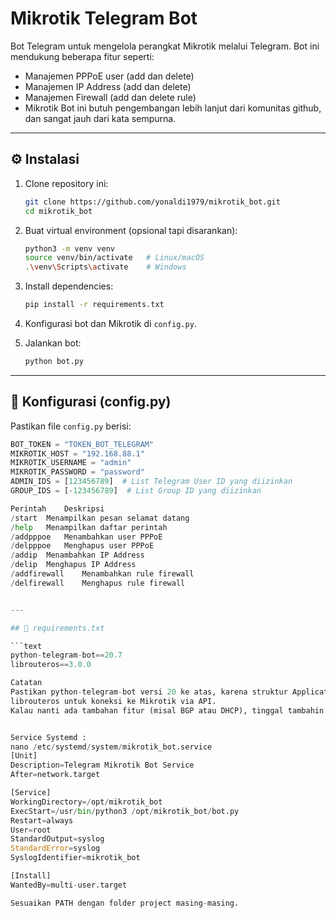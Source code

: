 # Mikrotik Telegram Bot

Bot Telegram untuk mengelola perangkat Mikrotik melalui Telegram. Bot ini mendukung beberapa fitur seperti:
- Manajemen PPPoE user (add dan delete)
- Manajemen IP Address (add dan delete)
- Manajemen Firewall (add dan delete rule)
- Mikrotik Bot ini butuh pengembangan lebih lanjut dari komunitas github, dan sangat jauh dari kata sempurna.

---

## ⚙️ Instalasi

1. Clone repository ini:

    ```bash
    git clone https://github.com/yonaldi1979/mikrotik_bot.git
    cd mikrotik_bot
    ```

2. Buat virtual environment (opsional tapi disarankan):

    ```bash
    python3 -m venv venv
    source venv/bin/activate   # Linux/macOS
    .\venv\Scripts\activate    # Windows
    ```

3. Install dependencies:

    ```bash
    pip install -r requirements.txt
    ```

4. Konfigurasi bot dan Mikrotik di `config.py`.

5. Jalankan bot:

    ```bash
    python bot.py
    ```

---
## 🔗 Konfigurasi (config.py)

Pastikan file `config.py` berisi:

```python
BOT_TOKEN = "TOKEN_BOT_TELEGRAM"
MIKROTIK_HOST = "192.168.88.1"
MIKROTIK_USERNAME = "admin"
MIKROTIK_PASSWORD = "password"
ADMIN_IDS = [123456789]  # List Telegram User ID yang diizinkan
GROUP_IDS = [-123456789]  # List Group ID yang diizinkan

Perintah	Deskripsi
/start	Menampilkan pesan selamat datang
/help	Menampilkan daftar perintah
/addpppoe	Menambahkan user PPPoE
/delpppoe	Menghapus user PPPoE
/addip	Menambahkan IP Address
/delip	Menghapus IP Address
/addfirewall	Menambahkan rule firewall
/delfirewall	Menghapus rule firewall


---

## 📄 requirements.txt

```text
python-telegram-bot==20.7
librouteros==3.0.0

Catatan
Pastikan python-telegram-bot versi 20 ke atas, karena struktur Application dan CommandHandler sudah pakai versi baru.
librouteros untuk koneksi ke Mikrotik via API.
Kalau nanti ada tambahan fitur (misal BGP atau DHCP), tinggal tambahin aja handler baru di folder commands.


Service Systemd :
nano /etc/systemd/system/mikrotik_bot.service
[Unit]
Description=Telegram Mikrotik Bot Service
After=network.target

[Service]
WorkingDirectory=/opt/mikrotik_bot
ExecStart=/usr/bin/python3 /opt/mikrotik_bot/bot.py
Restart=always
User=root
StandardOutput=syslog
StandardError=syslog
SyslogIdentifier=mikrotik_bot

[Install]
WantedBy=multi-user.target

Sesuaikan PATH dengan folder project masing-masing.


  
